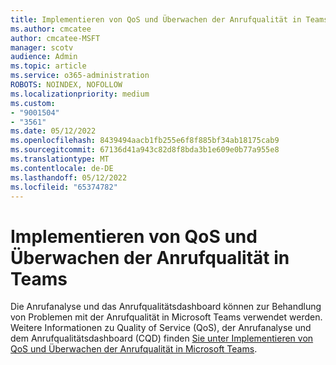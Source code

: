 ```yaml
---
title: Implementieren von QoS und Überwachen der Anrufqualität in Teams
ms.author: cmcatee
author: cmcatee-MSFT
manager: scotv
audience: Admin
ms.topic: article
ms.service: o365-administration
ROBOTS: NOINDEX, NOFOLLOW
ms.localizationpriority: medium
ms.custom:
- "9001504"
- "3561"
ms.date: 05/12/2022
ms.openlocfilehash: 8439494aacb1fb255e6f8f885bf34ab18175cab9
ms.sourcegitcommit: 67136d41a943c82d8f8bda3b1e609e0b77a955e8
ms.translationtype: MT
ms.contentlocale: de-DE
ms.lasthandoff: 05/12/2022
ms.locfileid: "65374782"
---
```

# <a name="implement-qos-and-monitor-call-quality-in-teams"></a>Implementieren von QoS und Überwachen der Anrufqualität in Teams

Die Anrufanalyse und das Anrufqualitätsdashboard können zur Behandlung von Problemen mit der Anrufqualität in Microsoft Teams verwendet werden. Weitere Informationen zu Quality of Service (QoS), der Anrufanalyse und dem Anrufqualitätsdashboard (CQD) finden [Sie unter Implementieren von QoS und Überwachen der Anrufqualität in Microsoft Teams](https://docs.microsoft.com/microsoftteams/monitor-call-quality-qos).
